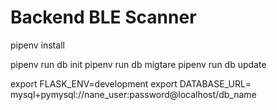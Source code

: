 # Backend BLE Scanner


pipenv install 

pipenv run db init
pipenv run db migtare
pipenv run db update


export FLASK_ENV=development
export DATABASE_URL= mysql+pymysql://nane_user:password@localhost/db_name